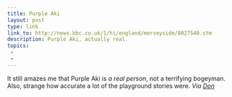 ```yaml
---
title: Purple Aki
layout: post
type: link
link_to: http://news.bbc.co.uk/1/hi/england/merseyside/8027540.stm
description: Purple Aki, actually real.
topics:
 - 
 - 
---
```


It still amazes me that Purple Aki is _a real person_, not a terrifying bogeyman. Also, strange how accurate a lot of the playground stories were. _Via [Don][1]_

[1]:http://availableimagination.com/